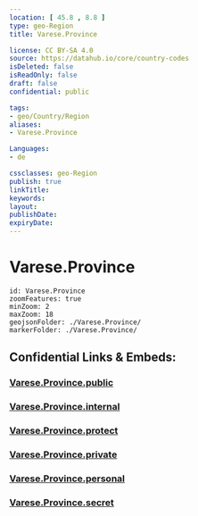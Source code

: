 ```yaml
---
location: [ 45.8 , 8.8 ] 
type: geo-Region
title: Varese.Province

license: CC BY-SA 4.0
source: https://datahub.io/core/country-codes
isDeleted: false
isReadOnly: false
draft: false
confidential: public

tags:
- geo/Country/Region
aliases:
- Varese.Province

Languages:
- de

cssclasses: geo-Region
publish: true
linkTitle: 
keywords: 
layout: 
publishDate: 
expiryDate: 
---
```


# Varese.Province

```leaflet
id: Varese.Province
zoomFeatures: true 
minZoom: 2 
maxZoom: 18
geojsonFolder: ./Varese.Province/
markerFolder: ./Varese.Province/
```


## Confidential Links & Embeds: 

### [Varese.Province.public](/_public/\Earth\Continent\Europe\Europe~South\Italy\regions~Italy\LombardyVarese.Province.public.md) 

### [Varese.Province.internal](/_internal/\Earth\Continent\Europe\Europe~South\Italy\regions~Italy\LombardyVarese.Province.internal.md) 

### [Varese.Province.protect](/_protect/\Earth\Continent\Europe\Europe~South\Italy\regions~Italy\LombardyVarese.Province.protect.md) 

### [Varese.Province.private](/_private/\Earth\Continent\Europe\Europe~South\Italy\regions~Italy\LombardyVarese.Province.private.md) 

### [Varese.Province.personal](/_personal/\Earth\Continent\Europe\Europe~South\Italy\regions~Italy\LombardyVarese.Province.personal.md) 

### [Varese.Province.secret](/_secret/\Earth\Continent\Europe\Europe~South\Italy\regions~Italy\LombardyVarese.Province.secret.md)

